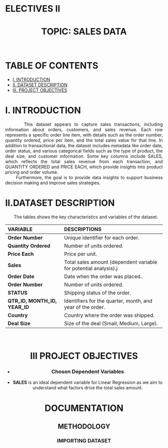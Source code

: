 # ELECTIVES II
<h1 align="center">TOPIC: SALES DATA</h1>
<br>

# TABLE OF CONTENTS
  * [I. INTRODUCTION](#i-introduction)
  * [II. DATASET DESCRIPTION](#ii-datasetdescription)
  * [III. PROJECT OBJECTIVES](#iii-projectobjectives)
    
# I. INTRODUCTION
<p align="justify"> 
  &nbsp;&nbsp;&nbsp;&nbsp;&nbsp;&nbsp;This dataset appears to capture sales transactions, including information about orders, customers, and sales revenue. Each row represents a specific order line item, with details such as the order number, quantity ordered, price per item, and the total sales value for that line. In addition to transactional data, the dataset includes metadata like order date, order status, and various categorical fields such as the type of product, the deal size, and customer information. Some key columns include SALES, which reflects the total sales revenue from each transaction, and QUANTITY ORDERED and PRICE EACH, which provide insights into product pricing and order volume.
 <br>
  &nbsp;&nbsp;&nbsp;&nbsp;&nbsp;&nbsp;Furthermore, the goal is to provide data insights to support business decision making and improve sales strategies. 

# II.DATASET DESCRIPTION
<p align="justify"> 
 &nbsp;&nbsp;&nbsp;&nbsp;&nbsp;&nbsp;  The tables shows the key characteristics and variables of the dataset.
<br>
 
<div align="center">

 | **VARIABLE** | **DESCRIPTIONS** |
 |:-|:-|
 |   **Order Number**   |   Unique identifier for each order.  |
 |   **Quantity Ordered**   |   Number of units ordered. |
 |   **Price Each**   | Price per unit. |
 |   **Sales**   | Total sales amount (dependent variable for potential analysis).j |
 |   **Order Date**   | Date when the order was placed.. |
 |   **Order Number**   | Number of units ordered. |
 |   **STATUS**   | Shipping status of the order. |
 |   **QTR_ID, MONTH_ID, YEAR_ID**   | Identifiers for the quarter, month, and year of the order. |
 |   **Country**   | Country where the order was shipped. |
 |   **Deal Size**   | Size of the deal (Small, Medium, Large). |
<br>

# III PROJECT OBJECTIVES
- ### Chosen Dependent Variables
- **SALES** is an ideal dependent variable for Linear Regression as we aim to understand what factors drive the total sales amount.

# DOCUMENTATION
## METHODOLOGY
### IMPORTING DATASET






